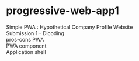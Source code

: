 # progressive-web-app1
Simple PWA : Hypothetical Company Profile Website <br>
Submission 1 - Dicoding <br>
pros-cons PWA <br>
PWA component <br>
Application shell <br>
